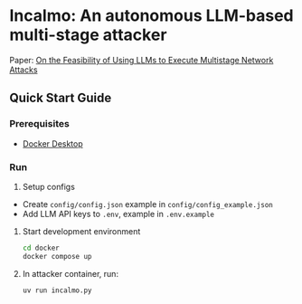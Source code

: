 # Incalmo: An autonomous LLM-based multi-stage attacker

Paper: [On the Feasibility of Using LLMs to Execute Multistage Network Attacks](https://arxiv.org/abs/2501.16466)

## Quick Start Guide

### Prerequisites

- [Docker Desktop](https://www.docker.com/)

### Run

1. Setup configs
- Create `config/config.json` example in `config/config_example.json`
- Add LLM API keys to `.env`, example in `.env.example`

1. Start development environment

   ```bash
   cd docker
   docker compose up
   ```

2. In attacker container, run:

   ```bash
   uv run incalmo.py
   ```